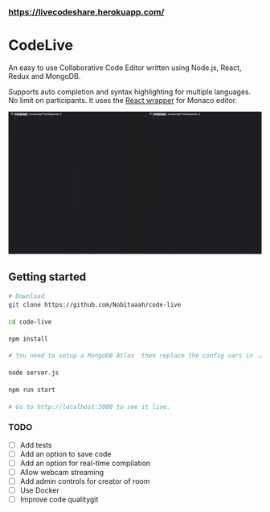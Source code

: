 ### https://livecodeshare.herokuapp.com/

# CodeLive

An easy to use Collaborative Code Editor written using Node.js, React, Redux and MongoDB.

Supports auto completion and syntax highlighting for multiple languages. No limit on participants. It uses the [React wrapper](https://github.com/suren-atoyan/monaco-react#readme) for Monaco editor.

![image](https://github.com/Nobitaaah/code-live/blob/master/src/components/mainpage/codeShare.gif)

## Getting started

```bash
# Download
git clone https://github.com/Nobitaaah/code-live

cd code-live

npm install

# You need to setup a MongoDB Atlas  then replace the config vars in ./config.

node server.js

npm run start

# Go to http://localhost:3000 to see it live.
```
### TODO

- [ ] Add tests
- [ ] Add an option to save code
- [ ] Add an option for real-time compilation
- [ ] Allow webcam streaming
- [ ] Add admin controls for creator of room
- [ ] Use Docker
- [ ] Improve code qualitygit
